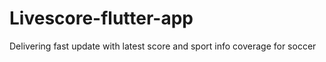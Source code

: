 # Livescore-flutter-app
Delivering fast update with latest score and sport info coverage for soccer
